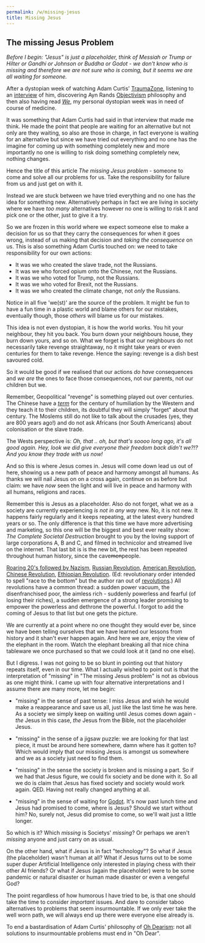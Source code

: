 ```yaml
---
permalink: /w/missing-jesus
title: Missing Jesus
---
```


## The missing Jesus Problem

*Before I begin: "Jesus" is just a placeholder, think of Messiah or Trump or Hilter or Gandhi or Johnson or Buddha or Godot - we don't know who is missing and therefore we are not sure who is coming, but it seems we are all waiting for someone.*

After a dystopian week of watching Adam Curtis' [TraumaZone](https://en.wikipedia.org/wiki/Russia_1985–1999:_TraumaZone), listening to an [interview](https://www.youtube.com/watch?v=663vLIYBcpI) of him, discovering Ayn Rands [Objectivism](https://en.wikipedia.org/wiki/Objectivism) philosophy and then also having read [*We*](https://en.wikipedia.org/wiki/We_(novel)), my personal dystopian week was in need of course of medicine.

It was something that Adam Curtis had said in that interview that made me think. He made the point that people are waiting for an alternative but not only are they waiting, so also are those in charge, in fact everyone is waiting for an alternative but since we have tried out everything and no one has the imagine for coming up with something completely new and more importantly no one is willing to risk doing something completely new, nothing changes.

Hence the title of this article *The missing Jesus problem* - someone to come and solve all our problems for us. Take the responsibility for failure from us and just get on with it.

Instead we are stuck between we have tried everything and no one has  *the* idea for something new. Alternatively perhaps in fact we are living in society where we have *too many* alternatives however no one is willing to risk it and pick one or the other, just to give it a try.

So we are frozen in this world where we expect someone else to make a decision for us so that they carry the consequences for when it goes wrong, instead of us making that decision and *taking the consequence* on us. This is also something Adam Curtis touched on: we need to take responsibility for our own actions:

- It was we who created the slave trade, not the Russians.
- It was we who forced opium onto the Chinese, not the Russians.
- It was we who voted for Trump, not the Russians. 
- It was we who voted for Brexit, not the Russians. 
- It was we who created the climate change, not *only* the Russians.

Notice in all five 'we(st)' are the source of the problem. It might be fun to have a fun time in a plastic world and blame others for our mistakes, eventually though, those *others* will blame us for our mistakes.

This idea is not even dystopian, it is how the world works. You hit your neighbour, they hit you back. You burn down your neighbours house, they burn down yours, and so on. What we forget is that our neighbours do not necessarily take revenge straightaway, no it might take years or even centuries for them to take revenge. Hence the saying: revenge is a dish best savoured cold.

So it would be good if we realised that our actions *do have* consequences and *we are* the ones to face those consequences, not our parents, not our children but we. 

Remember, Geopolitical "revenge" is something played out over centuries. The Chinese have a [*term*](https://en.wikipedia.org/wiki/Century_of_humiliation) for the century of humiliation by the Western and they teach it to their children, its doubtful they will simply "forget" about that century. The Moslems still do not like to talk about the crusades (yes, they are 800 years ago!) and do not ask Africans (nor South Americans) about colonisation or the slave trade.

The Wests perspective is: *Oh, that .. oh, but that's soooo long ago, it's all good again. Hey, look we did give everyone their freedom back didn't we?!? And you know they trade with us now!*

And so this is where Jesus comes in. Jesus will come down lead us out of here, showing us a new path of peace and harmony amongst all humans. As thanks we will nail Jesus on on a cross again, continue on as before but claim: we have *now* seen the light and will live in peace and harmony with all humans, religions and races. 

Remember this is Jesus as a placeholder. Also do not forget, what we as a society are currently experiencing *is not in any way* new. No, it is not new. It happens fairly regularly and it keeps repeating, at the latest every hundred years or so. The only difference is that this time we have more advertising and marketing, so this one will be the biggest and best ever reality show: *The Complete Societal Destruction* brought to you by the loving support of large corporations A, B and C, and filmed in technicolor and streamed live on the internet. That last bit is is the new bit, the rest has been repeated throughout human history, since the cave~~men~~people.

[Roaring 20's followed by Nazism](https://en.wikipedia.org/wiki/Roaring_Twenties), [Russian Revolution](https://en.wikipedia.org/wiki/Russian_Revolution), [American Revolution](https://en.wikipedia.org/wiki/American_Revolution), [Chinese Revolution](https://en.wikipedia.org/wiki/Chinese_Communist_Revolution), [Ethiopian Revolution](https://en.wikipedia.org/wiki/Ethiopian_Revolution). (Ed: revolutionary order intended to spell "race to the bottom" but the author ran out of [revolutions](https://en.wikipedia.org/wiki/List_of_revolutions_and_rebellions).) All revolutions have a common thread: a sudden power vacuum, the disenfranchised poor, the aimless rich - suddenly powerless and fearful (of losing their riches), a sudden emergence of a strong leader promising to empower the powerless and dethrone the powerful. I forgot to add the coming of Jesus to that list but one gets the picture.

We are currently at a point where no one thought they would ever be, since we have been telling ourselves that we have learned our lessons from history and it shan't ever happen again. And here we are, enjoy the view of the elephant in the room. Watch the elephant breaking all that nice china tableware we once purchased so that we could look at it (and no one else).

But I digress. I was not going to be so blunt in pointing out that history repeats itself, even in our time. What I actually wished to point out is that the interpretation of "missing" in "The missing Jesus problem" is not as obvious as one might think. I came up with four alternative interpretations and I assume there are many more, let me begin:

- "missing" in the sense of past tense: I miss Jesus and wish he would make a reappearance and save us all, just like the last time he was here. As a society we simply keep on waiting until Jesus comes down again - *the* Jesus in this case, *the* Jesus from the Bible, not the placeholder Jesus.

- "missing" in the sense of a jigsaw puzzle: we are looking for that last piece, it must be around here somewhere, damn where has it gotten to? Which would imply that our missing Jesus is amongst us somewhere and we as a society just need to find them.

- "missing" in the sense the society is broken and is missing a part. So if we had that Jesus figure, we could fix society and be done with it. So all we do is claim that Jesus has fixed society and society would work again. QED. Having not really changed anything at all.

- "missing" in the sense of waiting for [Godot](https://en.wikipedia.org/wiki/Waiting_for_Godot). It's now past lunch time and Jesus had promised to come, where is Jesus? Should we start without him? No, surely not, Jesus did promise to come, so we'll wait just a little longer.

So which is it? Which *missing* is Societys' *missing*? Or perhaps we aren't *missing* anyone and just carry on as usual.

On the other hand, what if Jesus is in fact "technology"? So what if Jesus (the placeholder) wasn't human at all? What if Jesus turns out to be some super duper Artificial Intelligence only interested in playing chess with their other AI friends? Or what if Jesus (again the placeholder) were to be some pandemic or natural disaster or human made disaster or even a vengeful God?

The point regardless of how humorous I have tried to be, is that one should take the time to consider *important* issues. And dare to consider taboo alternatives to problems that seem insurmountable. If we only ever take the well worn path, we will always end up there were everyone else already is.

To end a bastardisation of Adam Curtis' philosophy of [Oh Dearism](https://thoughtmaybe.com/oh-dearism/): not all solutions to insurmountable problems must end in "Oh Dear".

